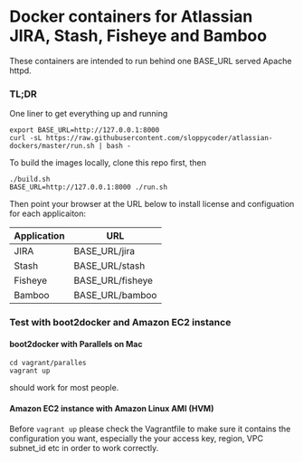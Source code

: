 # Docker containers for Atlassian JIRA, Stash, Fisheye and Bamboo

These containers are intended to run behind one BASE_URL served Apache httpd.


### TL;DR

One liner to get everything up and running

```
export BASE_URL=http://127.0.0.1:8000 
curl -sL https://raw.githubusercontent.com/sloppycoder/atlassian-dockers/master/run.sh | bash -
```


To build the images locally, clone this repo first, then  

``` 
./build.sh 
BASE_URL=http://127.0.0.1:8000 ./run.sh 

``` 

Then point your browser at the URL below to  install license and configuation for each applicaiton:

| Application   |  URL                |
|---------------|---------------------|
|  JIRA         | BASE_URL/jira       |
|  Stash        | BASE_URL/stash      |
| Fisheye       | BASE_URL/fisheye    |
| Bamboo        | BASE_URL/bamboo     |


### Test with boot2docker and Amazon EC2 instance

#### boot2docker with Parallels on Mac

```
cd vagrant/paralles
vagrant up
```
should work for most people. 

#### Amazon EC2 instance with Amazon Linux AMI (HVM)
Before ```vagrant up``` please check the Vagrantfile to make sure it contains the configuration you want, especially the your access key, region, VPC subnet_id etc in order to work correctly. 
